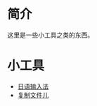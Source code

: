 # 简介
这里是一些小工具之类的东西。

# 小工具
* [日语输入法](https://github.com/imba97/imba97_project/tree/master/jpinput)
* [复制文件儿](https://github.com/imba97/imba97_project/tree/master/copyer)
